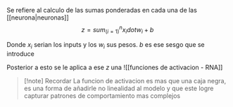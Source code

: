 Se refiere al calculo de las sumas ponderadas en cada una de las [[neurona|neuronas]]
$$z=sum^n_(i=1)x_i dot w_i + b$$

Donde $x_i$ serian los inputs y los $w_i$ sus pesos. $b$ es ese sesgo que se introduce

Posterior a esto se le aplica a ese $z$ una ![[funciones de activacion - RNA]]

>[!note] Recordar
>La funcion de activacion es mas que una caja negra, es una forma de añadirle no linealidad al modelo y que este logre capturar patrones de comportamiento mas complejos



